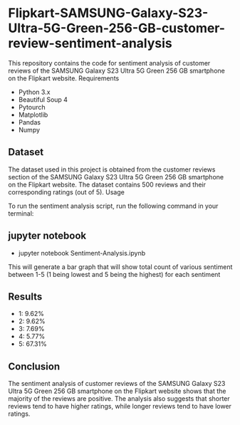 # Flipkart-SAMSUNG-Galaxy-S23-Ultra-5G-Green-256-GB-customer-review-sentiment-analysis

This repository contains the code for sentiment analysis of customer reviews of the SAMSUNG Galaxy S23 Ultra 5G Green 256 GB smartphone on the Flipkart website.
Requirements
* Python 3.x
* Beautiful Soup 4
* Pytourch
* Matplotlib
* Pandas
* Numpy

## Dataset

The dataset used in this project is obtained from the customer reviews section of the SAMSUNG Galaxy S23 Ultra 5G Green 256 GB smartphone on the Flipkart website. The dataset contains 500 reviews and their corresponding ratings (out of 5).
Usage

To run the sentiment analysis script, run the following command in your terminal:

## jupyter notebook
- jupyter notebook Sentiment-Analysis.ipynb

This will generate a bar graph that will show total count of various sentiment between 1-5 (1 being lowest and 5 being the highest) for each sentiment 
## Results
 - 1: 9.62%
 - 2: 9.62%
 - 3: 7.69%
 - 4: 5.77%
 - 5: 67.31%
## Conclusion
The sentiment analysis of customer reviews of the SAMSUNG Galaxy S23 Ultra 5G Green 256 GB smartphone on the Flipkart website shows that the majority of the reviews are positive. The analysis also suggests that shorter reviews tend to have higher ratings, while longer reviews tend to have lower ratings.
